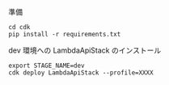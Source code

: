 準備

```
cd cdk
pip install -r requirements.txt
```

dev 環境への LambdaApiStack のインストール

```
export STAGE_NAME=dev
cdk deploy LambdaApiStack --profile=XXXX
```
